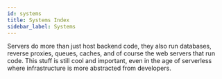 ```yaml
---
id: systems
title: Systems Index
sidebar_label: Systems
---
```


Servers do more than just host backend code, they also run databases, reverse proxies, queues, caches, and of course the web servers that run code. This stuff is still cool and important, even in the age of serverless where infrastructure is more abstracted from developers.

